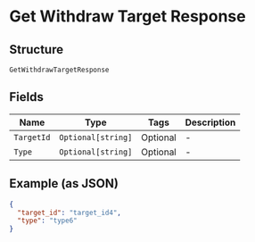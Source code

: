 
# Get Withdraw Target Response

## Structure

`GetWithdrawTargetResponse`

## Fields

| Name | Type | Tags | Description |
|  --- | --- | --- | --- |
| `TargetId` | `Optional[string]` | Optional | - |
| `Type` | `Optional[string]` | Optional | - |

## Example (as JSON)

```json
{
  "target_id": "target_id4",
  "type": "type6"
}
```

